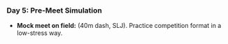 ### Day 5: Pre-Meet Simulation
- **Mock meet on field:** (40m dash, SLJ). Practice competition format in a low-stress way.
